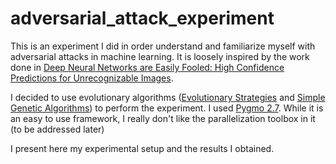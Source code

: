 # adversarial_attack_experiment
This is an experiment I did in order understand and familiarize myself with adversarial attacks in machine learning. It is loosely inspired by the work done in [Deep Neural Networks are Easily Fooled: High Confidence Predictions for Unrecognizable Images](http://www.evolvingai.org/fooling). 

I decided to use evolutionary algorithms ([Evolutionary Strategies](http://www.scholarpedia.org/article/Evolution_strategies) and [Simple Genetic Algorithms](http://www.scholarpedia.org/article/Genetic_algorithms)) to perform the experiment. I used [Pygmo 2.7](https://esa.github.io/pagmo2/index.html). While it is an easy to use framework, I really don't like the parallelization toolbox in it (to be addressed later)

I present here my experimental setup and the results I obtained.
